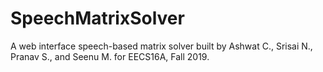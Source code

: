 # SpeechMatrixSolver

A web interface speech-based matrix solver built by Ashwat C., Srisai N., Pranav S., and Seenu M. for EECS16A, Fall 2019.
